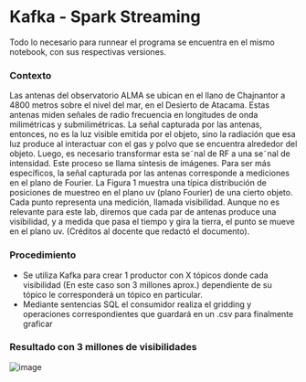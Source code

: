 # Kafka - Spark Streaming
Todo lo necesario para runnear el programa se encuentra en el mismo notebook, con sus respectivas versiones.

### Contexto
Las antenas del observatorio ALMA se ubican en el llano de Chajnantor a 4800 metros sobre el nivel
del mar, en el Desierto de Atacama. Estas antenas miden señales de radio frecuencia en longitudes
de onda milimétricas y submilimétricas. La señal capturada por las antenas, entonces, no es la luz
visible emitida por el objeto, sino la radiación que esa luz produce al interactuar con el gas y polvo
que se encuentra alrededor del objeto. Luego, es necesario transformar esta se˜nal de RF a una se˜nal
de intensidad. Este proceso se llama síntesis de imágenes.
Para ser más específicos, la señal capturada por las antenas corresponde a mediciones en el plano de
Fourier. La Figura 1 muestra una típica distribución de posiciones de muestreo en el plano uv (plano
Fourier) de una cierto objeto. Cada punto representa una medición, llamada visibilidad. Aunque no
es relevante para este lab, diremos que cada par de antenas produce una visibilidad, y a medida que
pasa el tiempo y gira la tierra, el punto se mueve en el plano uv.
(Créditos al docente que redactó el documento).

### Procedimiento
- Se utiliza Kafka para crear 1 productor con X tópicos donde cada visibilidad (En este caso son 3 millones aprox.) dependiente de su tópico le corresponderá un tópico en particular.
- Mediante sentencias SQL el consumidor realiza el gridding y operaciones correspondientes que guardará en un .csv para finalmente graficar

### Resultado con 3 millones de visibilidades
![image](https://github.com/nic0q/Kafka-Spark-Gridding-Streaming/assets/91075814/880051e0-b375-47b6-a985-77f5adc42ffe)
